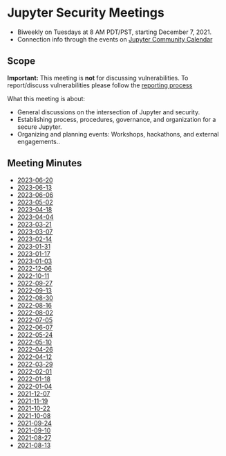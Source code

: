 
# Jupyter Security Meetings

* Biweekly on Tuesdays at 8 AM PDT/PST, starting December 7, 2021.
* Connection info through the events on [Jupyter Community Calendar](https://jupyter.readthedocs.io/en/latest/community/content-community.html)

## Scope

**Important:** This meeting is **not** for discussing vulnerabilities.
To report/discuss vulnerabilities please follow the [reporting process](https://jupyterhub.readthedocs.io/en/stable/contributing/security.html)

What this meeting is about:

* General discussions on the intersection of Jupyter and security.
* Establishing process, procedures, governance, and organization for a secure Jupyter.
* Organizing and planning events: Workshops, hackathons, and external engagements..

## Meeting Minutes

* [2023-06-20](2023-06-20.md)
* [2023-06-13](2023-06-13.md)
* [2023-06-06](2023-06-06.md)
* [2023-05-02](2023-05-02.md)
* [2023-04-18](2023-04-18.md)
* [2023-04-04](2023-04-04.md)
* [2023-03-21](2023-03-21.md)
* [2023-03-07](2023-03-07.md)
* [2023-02-14](2023-02-14.md)
* [2023-01-31](2023-01-31.md)
* [2023-01-17](2023-01-17.md)
* [2023-01-03](2023-01-03.md)
* [2022-12-06](2022-12-06.md)
* [2022-10-11](2022-10-11.md)
* [2022-09-27](2022-09-27.md)
* [2022-09-13](2022-09-13.md)
* [2022-08-30](2022-08-30.md)
* [2022-08-16](2022-08-16.md)
* [2022-08-02](2022-08-02.md)
* [2022-07-05](2022-07-05.md)
* [2022-06-07](2022-06-07.md)
* [2022-05-24](2022-05-24.md)
* [2022-05-10](2022-05-10.md)
* [2022-04-26](2022-04-26.md)
* [2022-04-12](2022-04-12.md)
* [2022-03-29](2022-03-29.md)
* [2022-02-01](2022-02-01.md)
* [2022-01-18](2022-02-01.md)
* [2022-01-04](2022-01-04.md)
* [2021-12-07](2021-12-07.md)
* [2021-11-19](2021-11-19.md)
* [2021-10-22](2021-10-22.md)
* [2021-10-08](2021-10-08.md)
* [2021-09-24](2021-09-24.md)
* [2021-09-10](2021-09-10.md)
* [2021-08-27](2021-08-27.md)
* [2021-08-13](2021-08-13.md)
